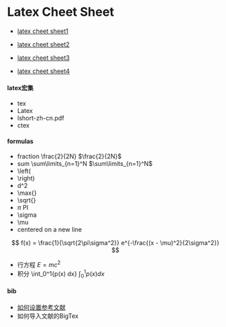 # Latex Cheet Sheet 
- [latex cheet sheet1](https://users.dickinson.edu/~richesod/latex/latexcheatsheet.pdf)

- [latex cheet sheet2](https://quickref.me/latex.html)

- [latex cheet sheet3](https://people.cs.umass.edu/~freedman/resources/Freedman_LaTeXCheatSheet.pdf)

- [latex cheet sheet4](http://tug.ctan.org/info/latex-refsheet/LaTeX_RefSheet.pdf)
  
  
#### latex宏集
- tex
- Latex
- lshort-zh-cn.pdf
- ctex


#### formulas
- fraction   \frac{2}{2N}  $\frac{2}{2N}$
- sum     \sum\limits_{n=1}^N  $\sum\limits_{n=1}^N$
- \left(
- \right)
- d^2
- \max{}
- \sqrt{}
- $\pi$           PI
- \sigma
- \mu
- centered on a new line

$$
f(x) = \frac{1}{\sqrt{2\pi\sigma^2}} e^{-\frac{(x - \mu)^2}{2\sigma^2}}
$$

- 行方程 $E = mc^2$
- 积分 \int_0^1{p(x) dx}  $\int_0^1{p(x) dx}$


#### bib
- [如何设置参考文献](https://blog.csdn.net/qq_44773018/article/details/105792425)
- 如何导入文献的BigTex

